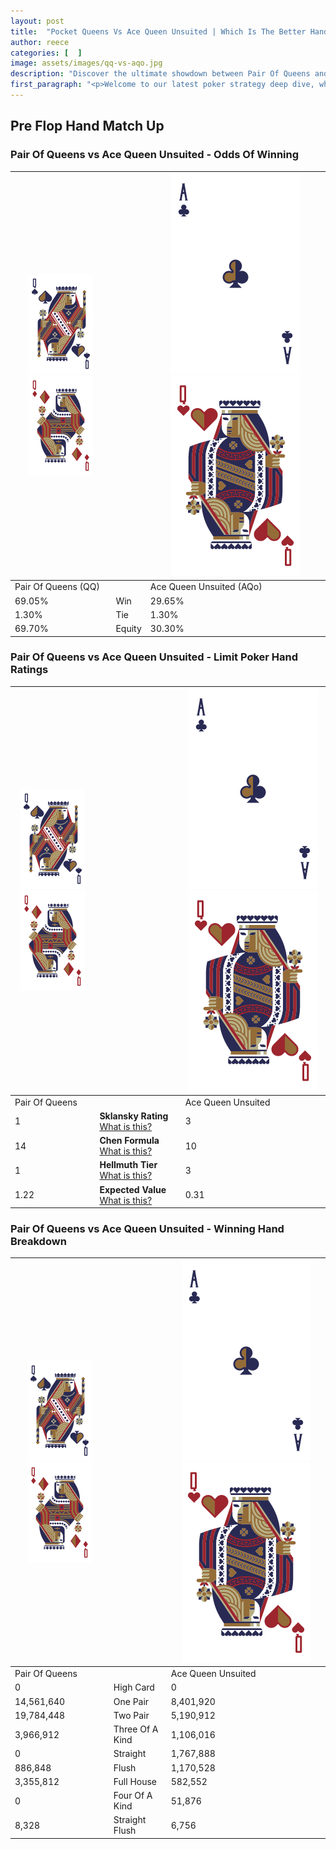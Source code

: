 ```yaml
---
layout: post
title:  "Pocket Queens Vs Ace Queen Unsuited | Which Is The Better Hand In Poker? A Complete Guide"
author: reece
categories: [  ]
image: assets/images/qq-vs-aqo.jpg
description: "Discover the ultimate showdown between Pair Of Queens and Ace Queen Unsuited in poker! Uncover the odds, strategies, and scenarios where one hand triumphs over the other. Get ready to up your poker game with this thrilling analysis."
first_paragraph: "<p>Welcome to our latest poker strategy deep dive, where we're pitting two distinct hands against each other in a high-stakes showdown: Pair Of Queens vs Ace Queen Unsuited.</p><p>In the dynamic world of poker, every decision counts, and knowing which hand holds the upper hand is key to your success at the table.</p><p>In this article, we'll dissect these two hands, explore the scenarios where one dominates the other, and equip you with the knowledge to make strategic choices that can tip the odds in your favor.</p><p>Get ready to unravel the intriguing dynamics of these poker hands and elevate your game to new heights.</p>"
---
```




[comment]: # (sp0)

## Pre Flop Hand Match Up

<div class="table hand-ratings" markdown="1"> 



### Pair Of Queens vs Ace Queen Unsuited - Odds Of Winning


    
| ![image info](assets/images/hand1/Q.png) ![image info](assets/images/hand1/Qo.png) |  | ![image info](assets/images/hand2/A.png) ![image info](assets/images/hand2/Qo.png) |
| -------- | -------- | -------- |
| Pair Of Queens (QQ) |  | Ace Queen Unsuited (AQo) |
| 69.05% | Win | 29.65% |
| 1.30% | Tie | 1.30% |
| 69.70% | Equity | 30.30% |




[comment]: # (sp1)



### Pair Of Queens vs Ace Queen Unsuited - Limit Poker Hand Ratings


    
| ![image info](assets/images/hand1/Q.png) ![image info](assets/images/hand1/Qo.png) |  | ![image info](assets/images/hand2/A.png) ![image info](assets/images/hand2/Qo.png) |
| -------- | -------- | -------- |
| Pair Of Queens |  | Ace Queen Unsuited |
| 1 | **Sklansky Rating** [What is this?](/sklansky-rating-explained) | 3 |
| 14 | **Chen Formula** [What is this?](/chen-formula-explained) | 10 |
| 1 | **Hellmuth Tier** [What is this?](/Hellmuth-tier-explained) | 3 |
| 1.22 | **Expected Value** [What is this?](/expected-value-explained) | 0.31 |




[comment]: # (sp2)



### Pair Of Queens vs Ace Queen Unsuited - Winning Hand Breakdown


    
| ![image info](assets/images/hand1/Q.png) ![image info](assets/images/hand1/Qo.png) |  | ![image info](assets/images/hand2/A.png) ![image info](assets/images/hand2/Qo.png) |
| -------- | -------- | -------- |
| Pair Of Queens |  | Ace Queen Unsuited |
| 0 | High Card | 0 |
| 14,561,640 | One Pair | 8,401,920 |
| 19,784,448 | Two Pair | 5,190,912 |
| 3,966,912 | Three Of A Kind | 1,106,016 |
| 0 | Straight | 1,767,888 |
| 886,848 | Flush | 1,170,528 |
| 3,355,812 | Full House | 582,552 |
| 0 | Four Of A Kind | 51,876 |
| 8,328 | Straight Flush | 6,756 |




[comment]: # (sp3)



</div>

[comment]: # (sp4)



[comment]: # (sp5)

